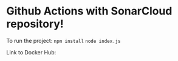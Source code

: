 # Github Actions with SonarCloud repository!
To run the project:
`npm install`
`node index.js`

Link to Docker Hub: 